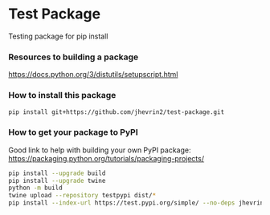 # Test Package
Testing package for pip install

### Resources to building a package
https://docs.python.org/3/distutils/setupscript.html

### How to install this package
```bash
pip install git+https://github.com/jhevrin2/test-package.git
```

### How to get your package to PyPI

Good link to help with building your own PyPI package:  https://packaging.python.org/tutorials/packaging-projects/

```bash
pip install --upgrade build
pip install --upgrade twine
python -m build
twine upload --repository testpypi dist/*
pip install --index-url https://test.pypi.org/simple/ --no-deps jhevrin2_dostuff
```